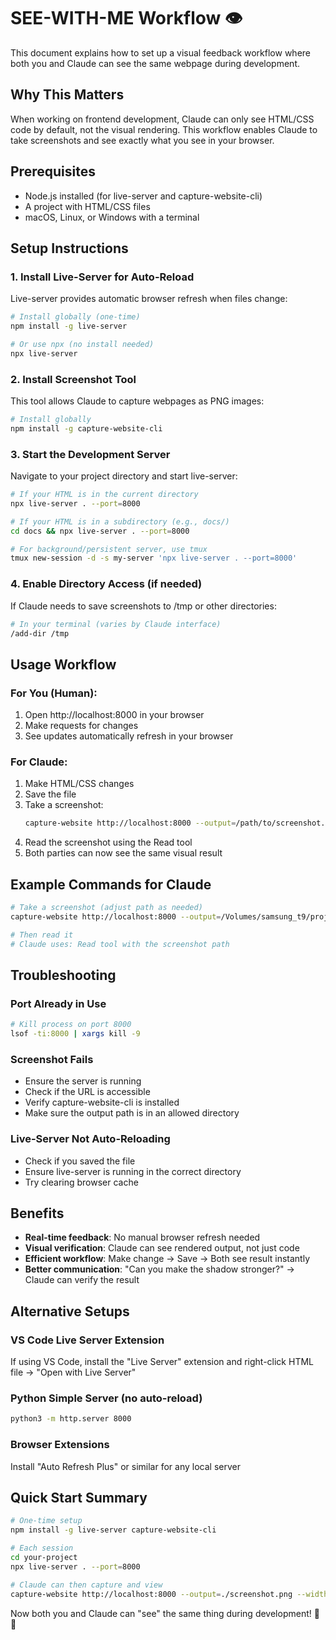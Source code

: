 # SEE-WITH-ME Workflow 👁️

This document explains how to set up a visual feedback workflow where both you and Claude can see the same webpage during development.

## Why This Matters

When working on frontend development, Claude can only see HTML/CSS code by default, not the visual rendering. This workflow enables Claude to take screenshots and see exactly what you see in your browser.

## Prerequisites

- Node.js installed (for live-server and capture-website-cli)
- A project with HTML/CSS files
- macOS, Linux, or Windows with a terminal

## Setup Instructions

### 1. Install Live-Server for Auto-Reload

Live-server provides automatic browser refresh when files change:

```bash
# Install globally (one-time)
npm install -g live-server

# Or use npx (no install needed)
npx live-server
```

### 2. Install Screenshot Tool

This tool allows Claude to capture webpages as PNG images:

```bash
# Install globally
npm install -g capture-website-cli
```

### 3. Start the Development Server

Navigate to your project directory and start live-server:

```bash
# If your HTML is in the current directory
npx live-server . --port=8000

# If your HTML is in a subdirectory (e.g., docs/)
cd docs && npx live-server . --port=8000

# For background/persistent server, use tmux
tmux new-session -d -s my-server 'npx live-server . --port=8000'
```

### 4. Enable Directory Access (if needed)

If Claude needs to save screenshots to /tmp or other directories:

```bash
# In your terminal (varies by Claude interface)
/add-dir /tmp
```

## Usage Workflow

### For You (Human):
1. Open http://localhost:8000 in your browser
2. Make requests for changes
3. See updates automatically refresh in your browser

### For Claude:
1. Make HTML/CSS changes
2. Save the file
3. Take a screenshot:
   ```bash
   capture-website http://localhost:8000 --output=/path/to/screenshot.png --width=1200 --height=800 --overwrite
   ```
4. Read the screenshot using the Read tool
5. Both parties can now see the same visual result

## Example Commands for Claude

```bash
# Take a screenshot (adjust path as needed)
capture-website http://localhost:8000 --output=/Volumes/samsung_t9/projects/y/sweetmcp/screenshot.png --width=1200 --height=800 --overwrite

# Then read it
# Claude uses: Read tool with the screenshot path
```

## Troubleshooting

### Port Already in Use
```bash
# Kill process on port 8000
lsof -ti:8000 | xargs kill -9
```

### Screenshot Fails
- Ensure the server is running
- Check if the URL is accessible
- Verify capture-website-cli is installed
- Make sure the output path is in an allowed directory

### Live-Server Not Auto-Reloading
- Check if you saved the file
- Ensure live-server is running in the correct directory
- Try clearing browser cache

## Benefits

- **Real-time feedback**: No manual browser refresh needed
- **Visual verification**: Claude can see rendered output, not just code
- **Efficient workflow**: Make change → Save → Both see result instantly
- **Better communication**: "Can you make the shadow stronger?" → Claude can verify the result

## Alternative Setups

### VS Code Live Server Extension
If using VS Code, install the "Live Server" extension and right-click HTML file → "Open with Live Server"

### Python Simple Server (no auto-reload)
```bash
python3 -m http.server 8000
```

### Browser Extensions
Install "Auto Refresh Plus" or similar for any local server

## Quick Start Summary

```bash
# One-time setup
npm install -g live-server capture-website-cli

# Each session
cd your-project
npx live-server . --port=8000

# Claude can then capture and view
capture-website http://localhost:8000 --output=./screenshot.png --width=1200 --height=800 --overwrite
```

Now both you and Claude can "see" the same thing during development! 🎨✨